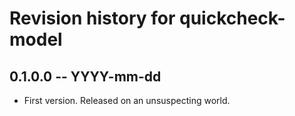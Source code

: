 # Revision history for quickcheck-model

## 0.1.0.0 -- YYYY-mm-dd

* First version. Released on an unsuspecting world.
